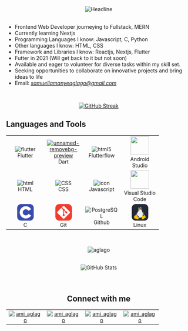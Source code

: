 <div align="center">
  <img src="https://readme-typing-svg.herokuapp.com?color=139ae1&size=32&center=true&vCenter=true&width=600&height=50&lines=Frontend+Developer;Journeying+to+full+stack;Problem+Solver;Volunteer;Cyber+Security+Enthusiast" alt="Headline" />
</div>

<br>

- Frontend Web Developer journeying to Fullstack, MERN
- Currently learning Nextjs
- Programming Languages I know: Javascript, C, Python
- Other languages I know: HTML, CSS
- Framework and Libraries I know: Reactjs, Nextjs, Flutter
- Futter in 2021 (Will get back to it but not soon)
- Available and eager to volunteer for diverse tasks within my skill set.
- Seeking opportunities to collaborate on innovative projects and bring ideas to life
- Email: *samuellamanyeaglago@gmail.com*

<br>

<div align="center">
  
  [![GitHub Streak](https://streak-stats.demolab.com/?user=aglago)](https://git.io/streak-stats)
</div>

## Languages and Tools
<!-- Languages table -->
<table align="center">
      <!-- Row 1 -->
   <tr>
      <!-- Column 1 -->
      <td align="center" width="90">
         <img src="https://cdn.iconscout.com/icon/free/png-256/free-flutter-2038877-1720090.png" alt="flutter" width="45" height="45"/>
         <br>Flutter
      </td>
      <!-- Column 2 -->
      <td align="center" width="90">
         <a href="https://imgbb.com/"><img src="https://i.ibb.co/G3gwm9p/unnamed-removebg-preview.png" alt="unnamed-removebg-preview" border="0" width="55" height="55"></a>
         <br>Dart
      </td>
      <!-- Column 3 -->
      <td align="center" width="90">
         <img src="https://app.flutterflow.io/icons/ff-icon-192.png" alt="html5" width="50" height="50"/>
         <br>Flutterflow
      </td>
      <!-- Column 4 -->
      <td align="center" width="90">
         <img src="https://upload.wikimedia.org/wikipedia/commons/thumb/e/e3/Android_Studio_Icon_%282014-2019%29.svg/1200px-Android_Studio_Icon_%282014-2019%29.svg.png" width="50" height="50"/>
         <br>Android Studio
      </td>
   </tr>
      <!-- Row 2 -->
   <tr>
      <!-- Column 1 -->
      <td align="center" width="90">
         <img src="https://upload.wikimedia.org/wikipedia/commons/thumb/3/38/HTML5_Badge.svg/1200px-HTML5_Badge.svg.png" alt="html" width="50" height="50"/>
         <br>HTML
      </td>
      <!-- Column 2 -->
      <td align="center" width="90">
         <img src="https://upload.wikimedia.org/wikipedia/commons/thumb/6/62/CSS3_logo.svg/800px-CSS3_logo.svg.png" alt="CSS" border="0" width="50" height="50">
         <br>CSS
      </td>
      <!-- Column 3 -->
      <td align="center" width="90">
         <img src="https://techstack-generator.vercel.app/js-icon.svg" alt="icon" width="45" height="45" />
      <br>Javascript
      </td>
      <!-- Column 4 -->
      <td align="center" width="90">
         <img src="https://upload.wikimedia.org/wikipedia/commons/thumb/9/9a/Visual_Studio_Code_1.35_icon.svg/2048px-Visual_Studio_Code_1.35_icon.svg.png" width="50" height="50"/>
         <br>Visual Studio Code
      </td>
   </tr>
   <!-- Row 3 -->
   <tr>
      <!-- Column 1 -->
      <td align="center" width="90">
         <img src="https://raw.githubusercontent.com/tandpfun/skill-icons/59059d9d1a2c092696dc66e00931cc1181a4ce1f/icons/C.svg" alt="icon" width="45" height="45" />
      <br>C
      </td>
      <!-- Column 2 -->
      <td align="center" width="90">
         <img src="https://raw.githubusercontent.com/tandpfun/skill-icons/59059d9d1a2c092696dc66e00931cc1181a4ce1f/icons/Git.svg" width="45" height="45" alt="PostgreSQL" />
      <br>Git
      </td>
      <!-- Column 3 -->
      <td align="center" width="90">
         <img src="https://www.vectorlogo.zone/logos/github/github-icon.svg" width="45" height="45" alt="PostgreSQL" />
      <br>Github
      </td>
      <!-- Column 4 -->
      <td align="center" width="90">
         <img src="https://raw.githubusercontent.com/tandpfun/skill-icons/59059d9d1a2c092696dc66e00931cc1181a4ce1f/icons/Linux-Dark.svg" width="45" height="45" alt="Laravel" />
      <br>Linux
      </td>
   </tr>
</table>

<br>
<p align="center">
   <img align="center" src="https://github-readme-stats.vercel.app/api/top-langs?username=aglago&show_icons=true&locale=en&layout=compact" alt="aglago" />
</p>

<br>

<div align="center">
    <img src="https://github-readme-stats.vercel.app/api?username=aglago&show_icons=true" alt="GitHub Stats" />
</div>
<br><br>

<h2 align="center"> Connect with me </h2>
<table align="center">
   <tr>
      <td align="center" width="90">
         <a href="https://twitter.com/ami_aglago" target="blank"><img align="center" src="https://raw.githubusercontent.com/rahuldkjain/github-profile-readme-generator/master/src/images/icons/Social/twitter.svg" alt="ami_aglago" height="30" width="40" /></a>
      </td>
      <td align="center" width="90">
         <a href="https://www.linkedin.com/in/aglago" target="blank"><img align="center" src="https://raw.githubusercontent.com/rahuldkjain/github-profile-readme-generator/master/src/images/icons/Social/linked-in-alt.svg" alt="ami_aglago" height="30" width="40" /></a>
      </td>
      <td align="center" width="90">
         <a href="https://www.instagram.com/ami_aglago" target="_blank"><img align="center" src="https://raw.githubusercontent.com/rahuldkjain/github-profile-readme-generator/master/src/images/icons/Social/instagram.svg" alt="ami_aglago" height="30" width="40" /></a>
      </td>
      <td align="center" width="90">
         <a href="https://wa.me/233509581027?text=Hello%20Samuella," target="blank"><img align="center" src="https://raw.githubusercontent.com/rahuldkjain/github-profile-readme-generator/master/src/images/icons/Social/whatsapp.svg" alt="ami_aglago" height="30" width="40" /></a>
      </td>
   </tr>
</table>
